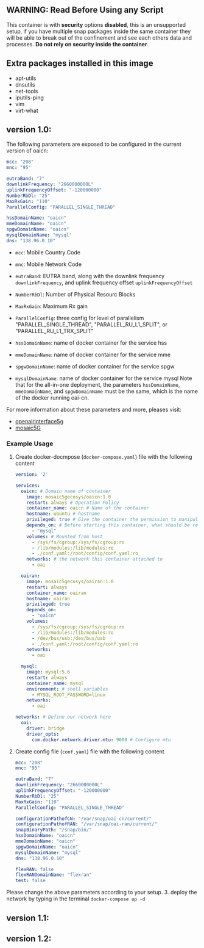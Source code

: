 <!-- # v1.1: Move config path to /root/config/conf.yaml. v1.2: A copy of 1.1. It's for upgrading demo. -->
<!-- 1.0: conf.yaml should be mounted at /root/conf.yaml ; 1.1: conf.yaml should be mounted at /root/config/conf.yaml ; 1.2: Image == 1.1, just a tag for demonstarting upgrade. -->


## WARNING: Read Before Using any Script 

This container is with **security** options **disabled**, this is an unsupported setup, if you have multiple snap packages inside the same container they will be able to break out of the confinement and see each others data and processes. **Do not rely on security inside the container**.

## Extra packages installed in this image
- apt-utils
- dnsutils
- net-tools
- iputils-ping
- vim
- virt-what

## version 1.0:


The following parameters are exposed to be configured in the current version of oaicn:
   
```yaml
mcc: "208"                 
mnc: "95"   

eutraBand: "7"             
downlinkFrequency: "2660000000L"    
uplinkFrequencyOffset: "-120000000"
NumberRbDl: "25"
MaxRxGain: "110"
ParallelConfig: "PARALLEL_SINGLE_THREAD"

hssDomainName: "oaicn"
mmeDomainName: "oaicn"
spgwDomainName: "oaicn"
mysqlDomainName: "mysql"
dns: "138.96.0.10"
```

- ```mcc```: Mobile Country Code
- ```mnc```: Mobile Network Code

- ```eutraBand```: EUTRA band, along with the downlink frequency ```downlinkFrequency```, and uplink frequency offset ```uplinkFrequencyOffset```
- ```NumberRbDl```: Number of Physical Resourc Blocks
- ```MaxRxGain```: Maximum Rx gain
- ```ParallelConfig```: three config for level of parallelism "PARALLEL_SINGLE_THREAD", "PARALLEL_RU_L1_SPLIT", or "PARALLEL_RU_L1_TRX_SPLIT"
- ```hssDomainName```: name of docker container for the service hss
- ```mmeDomainName```: name of docker container for the service mme
- ```spgwDomainName```: name of docker container for the service spgw
- ```mysqlDomainName```: name of docker container for the service mysql
Note that for the all-in-one deployment, the parameters ```hssDomainName```, ```mmeDomainName```, and ```spgwDomainName``` must be the same, which is the name of the docker running oai-cn.

For more information about these parameters and more, pleases visit: 
- [openairinterface5g](https://gitlab.eurecom.fr/oai/openairinterface5g)
- [mosaic5G](https://gitlab.eurecom.fr/mosaic5g/mosaic5g)


### Example Usage
1. Create docker-docmpose (```docker-compose.yaml```) file with the following content

    ```yaml
    version: '2'

    services:
      oaicn: # Domain name of container
        image: mosaic5gecosys/oaicn:1.0
        restart: always # Operation Policy
        container_name: oaicn # Name of the container
        hostname: ubuntu # hostname
        privileged: true # Give the container the permission to manipulate the host
        depends_on: # Before starting this container, what should be ready
          - "mysql"
        volumes: # Mounted from host
          - /sys/fs/cgroup:/sys/fs/cgroup:ro
          - /lib/modules:/lib/modules:ro
          - ./conf.yaml:/root/config/conf.yaml:ro
        networks: # the network this container attached to
          - oai

      oairan:
        image: mosaic5gecosys/oairan:1.0
        restart: always
        container_name: oairan
        hostname: oairan
        privileged: true
        depends_on:
          - "oaicn"
        volumes:
          - /sys/fs/cgroup:/sys/fs/cgroup:ro
          - /lib/modules:/lib/modules:ro
          - /dev/bus/usb:/dev/bus/usb
          - ./conf.yaml:/root/config/conf.yaml:ro
        networks:
          - oai

      mysql:
        image: mysql:5.6
        restart: always
        container_name: mysql
        environment: # shell variables
          - MYSQL_ROOT_PASSWORD=linux
        networks:
          - oai

    networks: # Define our network here
      oai:
        driver: bridge
        driver_opts:
          com.docker.network.driver.mtu: 9000 # Configure mtu
    ```
    
2. Create config file (```conf.yaml```) file with the following content

    ```yaml
    mcc: "208"                 
    mnc: "95"   

    eutraBand: "7"             
    downlinkFrequency: "2660000000L"    
    uplinkFrequencyOffset: "-120000000"
    NumberRbDl: "25"
    MaxRxGain: "110"
    ParallelConfig: "PARALLEL_SINGLE_THREAD"

    configurationPathofCN: "/var/snap/oai-cn/current/"
    configurationPathofRAN: "/var/snap/oai-ran/current/"
    snapBinaryPath: "/snap/bin/"
    hssDomainName: "oaicn"
    mmeDomainName: "oaicn"
    spgwDomainName: "oaicn"
    mysqlDomainName: "mysql"
    dns: "138.96.0.10"

    flexRAN: false
    flexRANDomainName: "flexran"
    test: false
    ```

Please change the above parameters according to your setup.
3. deploy the network by typing in the terminal ```docker-compose up -d```

## version 1.1:


## version 1.2:

